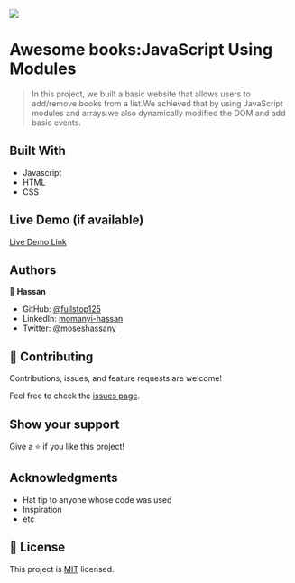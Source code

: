![](https://img.shields.io/badge/Microverse-blueviolet)

# Awesome books:JavaScript Using Modules

> In this project, we built a basic website that allows users to add/remove books from a list.We achieved that by using JavaScript modules and arrays.we also dynamically modified the DOM and add basic events.


## Built With

- Javascript
- HTML
- CSS

## Live Demo (if available)

[Live Demo Link](https://livedemo.com)

## Authors

👤 **Hassan**

- GitHub: [@fullstop125](https://github.com/fullstop125)
- LinkedIn: [momanyi-hassan](https://linkedin.com/in/momanyi-hassan-32a489180)
- Twitter: [@moseshassany](https://twitter.com/moseshassany)

## 🤝 Contributing

Contributions, issues, and feature requests are welcome!

Feel free to check the [issues page](https://github.com/MohamedCK/Awesome-books-plain-JavaScript-with-objects/issues).

## Show your support

Give a ⭐️ if you like this project!

## Acknowledgments

- Hat tip to anyone whose code was used
- Inspiration
- etc

## 📝 License

This project is [MIT](./MIT.md) licensed.
